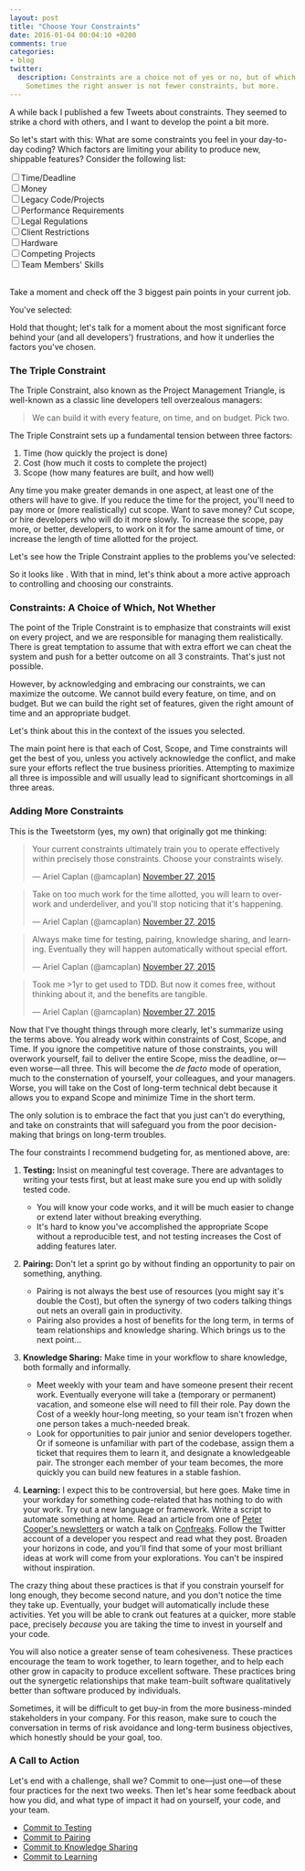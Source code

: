 ```yaml
---
layout: post
title: "Choose Your Constraints"
date: 2016-01-04 00:04:10 +0200
comments: true
categories:
- blog
twitter:
  description: Constraints are a choice not of yes or no, but of which.
    Sometimes the right answer is not fewer constraints, but more.
---
```


A while back I published a few Tweets about constraints.  They seemed to strike
a chord with others, and I want to develop the point a bit more.

So let's start with this: What are some constraints you feel in your day-to-day
coding?  Which factors are limiting your ability to produce new, shippable
features?  Consider the following list:

<div id="constraints-checklist">
  <input type="checkbox" id="time" name="time" value="Time"><label for="time">Time/Deadline</label><br/>
  <input type="checkbox" id="money" name="money" value="Money"><label for="money">Money</label><br/>
  <input type="checkbox" id="legacy" name="legacy" value="Legacy Code"><label for="legacy">Legacy Code/Projects</label><br/>
  <input type="checkbox" id="performance-requirements" name="performance-requirements" value="Performance Requirements"><label for="performance-requirements">Performance Requirements</label><br/>
  <input type="checkbox" id="legal" name="legal" value="Legal Regulations"><label for="legal">Legal Regulations</label><br/>
  <input type="checkbox" id="clients" name="clients" value="Client Restrictions"><label for="clients">Client Restrictions</label><br/>
  <input type="checkbox" id="hardware" name="hardware" value="Hardware"><label for="hardware">Hardware</label><br/>
  <input type="checkbox" id="competing-projects" name="competing-projects" value="Competing Projects"><label for="competing-projects">Competing Projects</label><br/>
  <input type="checkbox" id="skills" name="skills" value="Skills"><label for="skills">Team Members' Skills</label>
</div>
<br/>

Take a moment and check off the 3 biggest pain points in your current job.

<!-- more -->

You've selected:

<ul id="constraints-results"></ul>

Hold that thought; let's talk for a moment about the most significant force
behind your (and all developers') frustrations, and how it underlies the factors
you've chosen.

### The Triple Constraint

The Triple Constraint, also known as the Project Management Triangle, is
well-known as a classic line developers tell overzealous managers:

> We can build it with every feature, on time, and on budget.  Pick two.

The Triple Constraint sets up a fundamental tension between three factors:

1. Time (how quickly the project is done)
2. Cost (how much it costs to complete the project)
3. Scope (how many features are built, and how well)

Any time you make greater demands in one aspect, at least one of the others will
have to give.  If you reduce the time for the project, you'll need to pay more
or (more realistically) cut scope.  Want to save money?  Cut scope, or hire
developers who will do it more slowly.  To increase the scope, pay more, or
better, developers, to work on it for the same amount of time, or increase the
length of time allotted for the project.

Let's see how the Triple Constraint applies to the problems you've selected:

<p id="constraints-interpretation"></p>

So it looks like <span id="biggest-problems"></span>.  With that in mind, let's
think about a more active approach to controlling and choosing our constraints.

### Constraints: A Choice of Which, Not Whether

The point of the Triple Constraint is to emphasize that constraints will exist
on every project, and we are responsible for managing them realistically.  There
is great temptation to assume that with extra effort we can cheat the system and
push for a better outcome on all 3 constraints.  That's just not possible.

However, by acknowledging and embracing our constraints, we can maximize the
outcome.  We cannot build every feature, on time, and on budget.  But we can
build the right set of features, given the right amount of time and an
appropriate budget.

Let's think about this in the context of the issues you selected.

<div id="constraints-suggestions"></div>

The main point here is that each of Cost, Scope, and Time constraints will get
the best of you, unless you actively acknowledge the conflict, and make sure
your efforts reflect the true business priorities.  Attempting to maximize all
three is impossible and will usually lead to significant shortcomings in all
three areas.

### Adding More Constraints

This is the Tweetstorm (yes, my own) that originally got me thinking:

<blockquote class="twitter-tweet" lang="en"><p lang="en" dir="ltr">Your current constraints ultimately train you to operate effectively within precisely those constraints. Choose your constraints wisely.</p>&mdash; Ariel Caplan (@amcaplan) <a href="https://twitter.com/amcaplan/status/670030185106907136">November 27, 2015</a></blockquote>
<script async src="//platform.twitter.com/widgets.js" charset="utf-8"></script>

<blockquote class="twitter-tweet" data-conversation="none" lang="en"><p lang="en" dir="ltr">Take on too much work for the time allotted, you will learn to overwork and underdeliver, and you&#39;ll stop noticing that it&#39;s happening.</p>&mdash; Ariel Caplan (@amcaplan) <a href="https://twitter.com/amcaplan/status/670030975620005890">November 27, 2015</a></blockquote>
<script async src="//platform.twitter.com/widgets.js" charset="utf-8"></script>

<blockquote class="twitter-tweet" data-conversation="none" lang="en"><p lang="en" dir="ltr">Always make time for testing, pairing, knowledge sharing, and learning. Eventually they will happen automatically without special effort.</p>&mdash; Ariel Caplan (@amcaplan) <a href="https://twitter.com/amcaplan/status/670031382144528385">November 27, 2015</a></blockquote>
<script async src="//platform.twitter.com/widgets.js" charset="utf-8"></script>

<blockquote class="twitter-tweet" data-conversation="none" lang="en"><p lang="en" dir="ltr">Took me &gt;1yr to get used to TDD. But now it comes free, without thinking about it, and the benefits are tangible.</p>&mdash; Ariel Caplan (@amcaplan) <a href="https://twitter.com/amcaplan/status/670031749641076737">November 27, 2015</a></blockquote>
<script async src="//platform.twitter.com/widgets.js" charset="utf-8"></script>

Now that I've thought things through more clearly, let's summarize using the
terms above.  You already work within constraints of Cost, Scope, and Time.  If
you ignore the competitive nature of those constraints, you will overwork
yourself, fail to deliver the entire Scope, miss the deadline, or—even worse—all
three.  This will become the <em>de facto</em> mode of operation, much to the
consternation of yourself, your colleagues, and your managers.  Worse, you will
take on the Cost of long-term technical debt because it allows you to expand
Scope and minimize Time in the short term.

The only solution is to embrace the fact that you just can't do everything, and
take on constraints that will safeguard you from the poor decision-making that
brings on long-term troubles.

The four constraints I recommend budgeting for, as mentioned above, are:

1. **Testing:** Insist on meaningful test coverage.  There are advantages to
writing your tests first, but at least make sure you end up with solidly tested
code.
    * You will know your code works, and it will be much easier to change or
    extend later without breaking everything.
    * It's hard to know you've accomplished the appropriate Scope without a
    reproducible test, and not testing increases the Cost of adding features
    later.

1. **Pairing:** Don't let a sprint go by without finding an opportunity to pair
on something, anything.
    * Pairing is not always the best use of resources (you might say it's double
    the Cost), but often the synergy of two coders talking things out nets an
    overall gain in productivity.
    * Pairing also provides a host of benefits for the long term, in terms of
    team relationships and knowledge sharing.  Which brings us to the next
    point...

1. **Knowledge Sharing:** Make time in your workflow to share knowledge, both
formally and informally.
    * Meet weekly with your team and have someone present their recent work.
    Eventually everyone will take a (temporary or permanent) vacation, and
    someone else will need to fill their role.  Pay down the Cost of a weekly
    hour-long meeting, so your team isn't frozen when one person takes a
    much-needed break.
    * Look for opportunities to pair junior and senior developers together.  Or
    if someone is unfamiliar with part of the codebase, assign them a ticket
    that requires them to learn it, and designate a knowledgeable pair. The
    stronger each member of your team becomes, the more quickly you can build
    new features in a stable fashion.

1. **Learning:** I expect this to be controversial, but here goes.  Make time in
your workday for something code-related that has nothing to do with your work.
Try out a new language or framework.  Write a script to automate something at
home.  Read an article from one of
[Peter Cooper's newsletters](http://peterc.org/#ap3) or watch a talk on
[Confreaks](http://confreaks.tv/events).  Follow the Twitter account of a
developer you respect and read what they post.  Broaden your horizons in code,
and you'll find that some of your most brilliant ideas at work will come from
your explorations.  You can't be inspired without inspiration.

The crazy thing about these practices is that if you constrain yourself for long
enough, they become second nature, and you don't notice the time they take up.
Eventually, your budget will automatically include these activities.  Yet you
will be able to crank out features at a quicker, more stable pace, precisely
*because* you are taking the time to invest in yourself and your code.

You will also notice a greater sense of team cohesiveness.  These practices
encourage the team to work together, to learn together, and to help each other
grow in capacity to produce excellent software.  These practices bring out the
synergetic relationships that make team-built software qualitatively better than
software produced by individuals.

Sometimes, it will be difficult to get buy-in from the more business-minded
stakeholders in your company.  For this reason, make sure to couch the
conversation in terms of risk avoidance and long-term business objectives, which
honestly should be your goal, too.

### A Call to Action

Let's end with a challenge, shall we?  Commit to one—just one—of these four
practices for the next two weeks.  Then let's hear some feedback about how you
did, and what type of impact it had on yourself, your code, and your team.

* [Commit to Testing](https://twitter.com/intent/tweet?original_referer=http%3A%2F%2Famcaplan.ninja%2Fblog%2F2016%2F01%2F04%2Fchoose-your-constraints%2F&ref_src=twsrc%5Etfw&text=I%20will%20insist%20on%20meaningful%20test%20coverage%20for%20the%20next%202%20weeks.%20Make%20a%20pledge%3A&tw_p=tweetbutton&url=http%3A%2F%2Famcaplan.ninja%2Fblog%2F2016%2F01%2F04%2Fchoose-your-constraints%2F&via=amcaplan)
* [Commit to Pairing](https://twitter.com/intent/tweet?original_referer=http%3A%2F%2Famcaplan.ninja%2Fblog%2F2016%2F01%2F04%2Fchoose-your-constraints%2F&ref_src=twsrc%5Etfw&text=I%20will%20make%20time%20for%20pairing%20during%20the%20next%202%20weeks.%20Make%20a%20pledge%3A&tw_p=tweetbutton&url=http%3A%2F%2Famcaplan.ninja%2Fblog%2F2016%2F01%2F04%2Fchoose-your-constraints%2F&via=amcaplan)
* [Commit to Knowledge Sharing](https://twitter.com/intent/tweet?original_referer=http%3A%2F%2Famcaplan.ninja%2Fblog%2F2016%2F01%2F04%2Fchoose-your-constraints%2F&ref_src=twsrc%5Etfw&text=I%20will%20organize%20a%20regular%20knowledge%20sharing%20session%20starting%20in%20the%20next%202%20weeks.%20Make%20a%20pledge%3A&tw_p=tweetbutton&url=http%3A%2F%2Famcaplan.ninja%2Fblog%2F2016%2F01%2F04%2Fchoose-your-constraints%2F&via=amcaplan)
* [Commit to Learning](https://twitter.com/intent/tweet?original_referer=http%3A%2F%2Famcaplan.ninja%2Fblog%2F2016%2F01%2F04%2Fchoose-your-constraints%2F&ref_src=twsrc%5Etfw&text=I%20will%20dedicate%20time%20to%20non-work-related%20programming%20learning%20during%20the%20next%202%20weeks.%20Make%20a%20pledge%3A&tw_p=tweetbutton&url=http%3A%2F%2Famcaplan.ninja%2Fblog%2F2016%2F01%2F04%2Fchoose-your-constraints%2F&via=amcaplan)

<script type="text/javascript">
  (function(){
    var inputs = document.getElementById('constraints-checklist').getElementsByTagName('input');

    var selectedInputs = function() {
      checkedInputs = [];

      for (var i = 0; i < inputs.length; i++) {
        input = inputs[i]
        if (input.checked) { checkedInputs.push(input); }
      }

      return checkedInputs;
    };

    var noSelectionMade = '&lt;NO SELECTION MADE&gt;';

    var inputText = function(input){ return input.labels[0].textContent; }
    var liIfy = function(text) { return "<li>" + text + "</li>"; };

    var setResultsHTML = function(selected) {
      if (selected.length === 0) { html = noSelectionMade; }
      else {
        html = selected.map(inputText).map(liIfy).join('');
      }
      document.getElementById('constraints-results').innerHTML = html;
    };

    var interpretations = {
      "time": "Time is <strong>Time</strong>, easy enough.",
      "money": "Money is one element of <strong>Cost</strong>.",
      "legacy": "When you pay down technical debt on legacy code and projects, you encounter the <strong>Cost</strong> of a past project, except that you incur those costs now.",
      "performance-requirements": "Performance requirements are an aspect of <strong>Scope</strong>.",
      "legal": "Legal requirements are an aspect of <strong>Scope</strong>.",
      "clients": "Client requirements are an aspect of <strong>Scope</strong>.",
      "hardware": "Insufficient hardware resources reflect an upper bound on <strong>Cost</strong>.",
      "competing-projects": "Assigning developers to too many simultaneous projects reflects unwillingness to accept the true <strong>Cost</strong> of each project.",
      "skills": "When team members lack the skills to complete the task, the learning involved becomes part of the <strong>Cost</strong> of the project."
    };
    var interpretation = function(input) { return interpretations[input.name]; }

    var setInterpretationHTML = function(selected) {
      if (selected.length === 0) { html = ''; }
      else {
        html = '<ul>' +
          selected.map(interpretation).map(liIfy).join('') +
          '</ul>';
      }
      document.getElementById('constraints-interpretation').innerHTML = html;
    }

    var problems = {
      "time": "Time",
      "money": "Cost",
      "legacy": "Cost",
      "performance-requirements": "Scope",
      "legal": "Scope",
      "clients": "Scope",
      "hardware": "Cost",
      "competing-projects": "Cost",
      "skills": "Cost"
    };
    var problemList = function(selected) {
      var list = [];
      selected.forEach(function(input) {
        var problem = problems[input.name];
        if (list.indexOf(problem) === -1) { list.push(problem); }
      });
      return list.sort();
    };
    var outputProblemList = function(list) {
      switch(list.length) {
        case 0:
          return "your biggest problems are &lt;UNKNOWN - FILL IN PLEASE&gt;";
        case 1:
          return "your biggest problem is " + list[0];
        case 2:
          return "your biggest problems are " + list[0] + " and " + list[1];
        case 3:
          return "you are struggling on all 3 fronts: Cost, Scope, and Time"
      }
    };
    var updateProblemList = function(inputs) {
      document.getElementById('biggest-problems').innerHTML =
        outputProblemList(problemList(inputs));
    };

    var suggestions = {
      "time": "<strong>Time/Deadlines:</strong> Sometimes, your product's greatest feature is time - for example, it must capture the market before competitors arrive.  In other cases, time is less crucial than other factors.  So it's important to evaluate the significance of the deadline in your situation.  Often the right answer is multifaceted - for example, extending the deadline by a month along with cutting scope in certain ways.",
      "money": "<strong>Money:</strong> This question will be fundamentally different depending on the scenario.  In a small startup launching its first product, you may not have the leeway to increase Cost.  This is why startups tend to build small, streamlined products that are sold on their simplicity; they cut Scope, because money is limited, and a long time-to-market will kill the company financially.  In a large company, though, the right answer may be to build the product with full scope, but extend the Time or accept increased Cost.",
      "legacy": "<strong>Legacy Infrastructure:</strong> If you struggle with legacy code or even full applications, congratulations!  Your product has been around for a while, it's hopefully well-established, but it comes with the messiness of decisions which—as you can see using your 20/20 hindsight—have turned out for the worse.  The answer is usually to minimize Cost by paying down technical debt when possible, but accept that sometimes the value of Time will triumph.  Usually businesspeople err on the side of not paying down technical debt; your job as developer is to counter that trend, diplomatically of course.",
      "performance-requirements": "<strong>Performance:</strong> Whether you're building for desktop, mobile, tablet, or the web, performance is going to be a make-or-break for your product.  And performance has a tangible Cost in terms of developer attention and effort.  The company needs to accept that performance will require massive attention, especially over time as more and more features are added.  The right answer is usually to cut feature Scope when performance becomes a problem, and not before.  It's also important to understand how valuable performance gains are in any situation, and make sure a proportional amount of developer resources are dedicated to performance improvements.  Too little attention and performance problems will be the death of your product; too much attention and your product's feature set will go nowhere.",
      "legal": "<strong>Legal Requirements:</strong> These are generally non-negotiable.  Once we accept that, it's important to view fulfillment of legal requirements as a Scope achievement, and cut other Scope considerations as necessary.  Better 2 new features than 3 features plus a lawsuit.",
      "clients": "<strong>Client Requirements:</strong> Keep in mind, your client is the one paying your bills.  However, clients often use that position to demand more features than are healthy for your product.  It's important to be honest with clients about the limitations of your team, and explain that you want your product to grow stably in the long term.  Pushing lots of features out the door quickly will limit your product's ability to grow, and that will hurt your clients as well later on.  Negotiate your clients down to a reasonable feature set given the Time and Cost constraints of your project—and make sure to deliver.",
      "hardware": "<strong>Hardware Limitations:</strong> These cases generally fall into two categories.  One is a small company with severe financial constraints.  In that case, the answer is probably to wait on certain features until the company begins to gather more revenue.  Small companies have a tendency to try to scale too early; wait until the need arises.  (In other words, limit the Scope of your operations until the market demands more.)  Larger companies have the opposite problem; they know the scale is necessary, but may not have financial resources available now, or the process of getting appropriate hardware may take time.  The right answer is usually to shelve the project for now; there are probably many other projects deserving of attention that would provide value immediately.",
      "competing-projects": "<strong>Competing Projects</strong>: Companies are often unaware of the Cost of context switching.  To minimize Cost, a developer should work on only one project at a time.  If multiple projects need attention, every effort should be made to limit Scope or extend Time in a way that allows each developer to give their undivided attention to one project, perhaps switching back and forth at intervals of one to two weeks.  Greater flexibility will pay off in increased productivity.",
      "skills": "<strong>Team Members' Skills:</strong> Developers, contrary to popular belief, are not code-generation machines.  They are human beings who know some things and do not know other things.  Part of the Cost of a project is the need for developers to educate themselves about the necessary tools and the problem space.  This must be considered as a factor that will challenge Time and Scope."
    };

    var suggestionList = function(inputs) {
      if (inputs.length === 0) { return [noSelectionMade]; }
      return inputs.map(function(input) {
        return '<li>' + suggestions[input.name] + '</li>';
      });
    };

    var updateSuggestionList = function(inputs) {
      document.getElementById('constraints-suggestions').innerHTML =
        '<ul>' + suggestionList(inputs).join('') + '</ul>';
    };

    var uncheckIfFourth = function() {
      if (selectedInputs().length > 3) { this.checked = false; }
    };

    var updateFields = function(){
      selected = selectedInputs();
      setResultsHTML(selected);
      setInterpretationHTML(selected);
      updateProblemList(selected);
      updateSuggestionList(selected);
    }

    for (var i = 0; i < inputs.length; i++) {
      input = inputs[i];
      input.addEventListener('change', uncheckIfFourth, false);
      input.addEventListener('change', updateFields, false);
    }

    document.addEventListener('DOMContentLoaded',function(){
      updateFields();
    });
  })()
</script>
